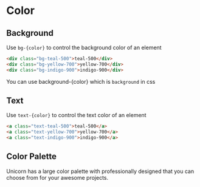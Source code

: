 # Color




## Background

Use ``` bg-{color} ``` to control the background color of an element

```html
<div class="bg-teal-500">teal-500</div>
<div class="bg-yellow-700">yellow-700</div>
<div class="bg-indigo-900">indigo-900</div>
```

You can use background-{color} which is ```background``` in css


## Text

Use ``` text-{color} ``` to control the text color of an element

```html
<a class="text-teal-500">teal-500</a>
<a class="text-yellow-700">yellow-700</a>
<a class="text-indigo-900">indigo-900</a>
```



## Color Palette

Unicorn has a large color palette with professionally designed that you can choose from for your awesome projects.
